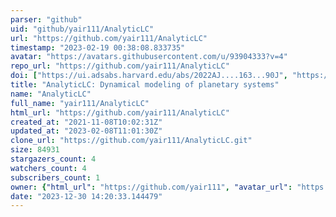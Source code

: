 ```yaml
---
parser: "github"
uid: "github/yair111/AnalyticLC"
url: "https://github.com/yair111/AnalyticLC"
timestamp: "2023-02-19 00:38:08.833735"
avatar: "https://avatars.githubusercontent.com/u/93904333?v=4"
repo_url: "https://github.com/yair111/AnalyticLC"
doi: ["https://ui.adsabs.harvard.edu/abs/2022AJ....163...90J", "https://ui.adsabs.harvard.edu/abs/2023ascl.soft02007J/abstract"]
title: "AnalyticLC: Dynamical modeling of planetary systems"
name: "AnalyticLC"
full_name: "yair111/AnalyticLC"
html_url: "https://github.com/yair111/AnalyticLC"
created_at: "2021-11-08T10:02:31Z"
updated_at: "2023-02-08T11:01:30Z"
clone_url: "https://github.com/yair111/AnalyticLC.git"
size: 84931
stargazers_count: 4
watchers_count: 4
subscribers_count: 1
owner: {"html_url": "https://github.com/yair111", "avatar_url": "https://avatars.githubusercontent.com/u/93904333?v=4", "login": "yair111", "type": "User"}
date: "2023-12-30 14:20:33.144479"
---
```

